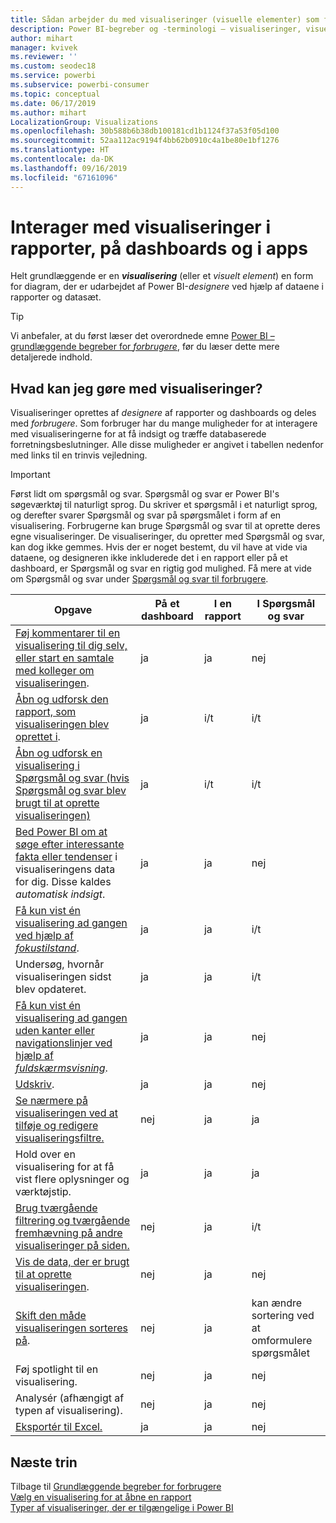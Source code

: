 ```yaml
---
title: Sådan arbejder du med visualiseringer (visuelle elementer) som forbruger
description: Power BI-begreber og -terminologi – visualiseringer, visuelle elementer. Hvad er en visualisering/et visuelt element i Power BI?
author: mihart
manager: kvivek
ms.reviewer: ''
ms.custom: seodec18
ms.service: powerbi
ms.subservice: powerbi-consumer
ms.topic: conceptual
ms.date: 06/17/2019
ms.author: mihart
LocalizationGroup: Visualizations
ms.openlocfilehash: 30b588b6b38db100181cd1b1124f37a53f05d100
ms.sourcegitcommit: 52aa112ac9194f4bb62b0910c4a1be80e1bf1276
ms.translationtype: HT
ms.contentlocale: da-DK
ms.lasthandoff: 09/16/2019
ms.locfileid: "67161096"
---
```

# <a name="interact-with-visuals-in-reports-dashboards-and-apps"></a>Interager med visualiseringer i rapporter, på dashboards og i apps

Helt grundlæggende er en ***visualisering*** (eller et *visuelt element*) en form for diagram, der er udarbejdet af Power BI-*designere* ved hjælp af dataene i rapporter og datasæt. 

> [!TIP]
> Vi anbefaler, at du først læser det overordnede emne [Power BI – grundlæggende begreber for *forbrugere*](end-user-basic-concepts.md), før du læser dette mere detaljerede indhold.

## <a name="what-can-i-do-with-visuals"></a>Hvad kan jeg gøre med visualiseringer?

Visualiseringer oprettes af *designere* af rapporter og dashboards og deles med *forbrugere*. Som forbruger har du mange muligheder for at interagere med visualiseringerne for at få indsigt og træffe databaserede forretningsbeslutninger. Alle disse muligheder er angivet i tabellen nedenfor med links til en trinvis vejledning.

> [!IMPORTANT]
> Først lidt om spørgsmål og svar. Spørgsmål og svar er Power BI's søgeværktøj til naturligt sprog. Du skriver et spørgsmål i et naturligt sprog, og derefter svarer Spørgsmål og svar på spørgsmålet i form af en visualisering. Forbrugerne kan bruge Spørgsmål og svar til at oprette deres egne visualiseringer. De visualiseringer, du opretter med Spørgsmål og svar, kan dog ikke gemmes. Hvis der er noget bestemt, du vil have at vide via dataene, og designeren ikke inkluderede det i en rapport eller på et dashboard, er Spørgsmål og svar en rigtig god mulighed. Få mere at vide om Spørgsmål og svar under [Spørgsmål og svar til forbrugere](end-user-q-and-a.md).



|Opgave  |På et dashboard  |I en rapport  | I Spørgsmål og svar
|---------|---------|---------|--------|
|[Føj kommentarer til en visualisering til dig selv, eller start en samtale med kolleger om visualiseringen](end-user-comment.md).     |  ja       |   ja      |  nej  |
|[Åbn og udforsk den rapport, som visualiseringen blev oprettet i](end-user-tiles.md).     |    ja     |   i/t      |  i/t |
|[Åbn og udforsk en visualisering i Spørgsmål og svar (hvis Spørgsmål og svar blev brugt til at oprette visualiseringen)](end-user-q-and-a.md)     |   ja      |   i/t      |  i/t  |
|[Bed Power BI om at søge efter interessante fakta eller tendenser](end-user-insights.md) i visualiseringens data for dig.  Disse kaldes *automatisk indsigt*.     |    ja     |   ja      | nej   |
|[Få kun vist én visualisering ad gangen ved hjælp af *fokustilstand*](end-user-focus.md).     | ja        |   ja      | i/t  |
|Undersøg, hvornår visualiseringen sidst blev opdateret.     |  ja       |    ja     | i/t  |
|[Få kun vist én visualisering ad gangen uden kanter eller navigationslinjer ved hjælp af *fuldskærmsvisning*](end-user-focus.md).     |   ja      |  ja       | nej  |
|[Udskriv](end-user-print.md).     |  ja       |   ja      | nej  |
|[Se nærmere på visualiseringen ved at tilføje og redigere visualiseringsfiltre.](end-user-report-filter.md)     |    nej     |   ja      | ja  |
|Hold over en visualisering for at få vist flere oplysninger og værktøjstip.     |    ja     |   ja      | ja  |
|[Brug tværgående filtrering og tværgående fremhævning på andre visualiseringer på siden.](end-user-interactions.md)    |   nej      |   ja      | i/t  |
|[Vis de data, der er brugt til at oprette visualiseringen](end-user-show-data.md).     |  nej       |   ja      | nej  |
| [Skift den måde visualiseringen sorteres på](end-user-change-sort.md). | nej  | ja  | kan ændre sortering ved at omformulere spørgsmålet  |
| Føj spotlight til en visualisering. | nej  | ja  |  nej |
| Analysér (afhængigt af typen af visualisering). | nej  | ja  | nej  |
| [Eksportér til Excel.](end-user-export.md) | ja | ja | nej|

## <a name="next-steps"></a>Næste trin
Tilbage til [Grundlæggende begreber for forbrugere](end-user-basic-concepts.md)    
[Vælg en visualisering for at åbne en rapport](end-user-report-open.md)    
[Typer af visualiseringer, der er tilgængelige i Power BI](end-user-visual-type.md)